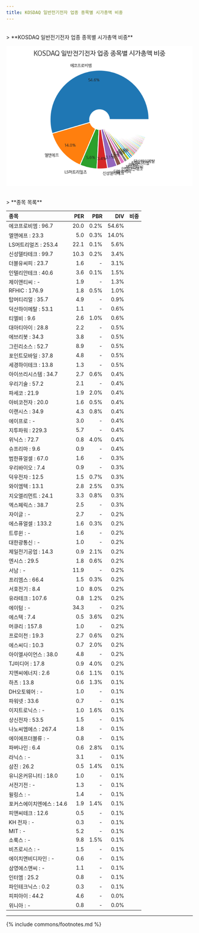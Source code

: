 ```yaml
---
title: KOSDAQ 일반전기전자 업종 종목별 시가총액 비중
---
```

<br>
> **KOSDAQ 일반전기전자 업종 종목별 시가총액 비중<a id="pie"></a>**

![KOSDAQ 일반전기전자 업종 종목별 시가총액 비중](images/kosdaq_업종_일반전기전자_종목.png)

<br>
> **종목 목록<a id="list"></a>**

| **종목** | **PER** | **PBR** | **DIV** | **비중** |
| :------- | ------: | ------: | ------: | -------: |
| 에코프로비엠 : 96.7 | 20.0 | 0.2% | 54.6% |
| 엘앤에프 : 23.3 | 5.0 | 0.3% | 14.0% |
| LS머트리얼즈 : 253.4 | 22.1 | 0.1% | 5.6% |
| 신성델타테크 : 99.7 | 10.3 | 0.2% | 3.4% |
| 더블유씨피 : 23.7 | 1.6 | - | 3.1% |
| 인텔리안테크 : 40.6 | 3.6 | 0.1% | 1.5% |
| 제이앤티씨 : - | 1.9 | - | 1.3% |
| RFHIC : 176.9 | 1.8 | 0.5% | 1.0% |
| 탑머티리얼 : 35.7 | 4.9 | - | 0.9% |
| 덕산하이메탈 : 53.1 | 1.1 | - | 0.6% |
| 티엘비 : 9.6 | 2.6 | 1.0% | 0.6% |
| 대아티아이 : 28.8 | 2.2 | - | 0.5% |
| 에브리봇 : 34.3 | 3.8 | - | 0.5% |
| 그린리소스 : 52.7 | 8.9 | - | 0.5% |
| 포인트모바일 : 37.8 | 4.8 | - | 0.5% |
| 세경하이테크 : 13.8 | 1.3 | - | 0.5% |
| 아이쓰리시스템 : 34.7 | 2.7 | 0.6% | 0.4% |
| 우리기술 : 57.2 | 2.1 | - | 0.4% |
| 파세코 : 21.9 | 1.9 | 2.0% | 0.4% |
| 아비코전자 : 20.0 | 1.6 | 0.5% | 0.4% |
| 이랜시스 : 34.9 | 4.3 | 0.8% | 0.4% |
| 에이프로 : - | 3.0 | - | 0.4% |
| 지투파워 : 229.3 | 5.7 | - | 0.4% |
| 위닉스 : 72.7 | 0.8 | 4.0% | 0.4% |
| 슈프리마 : 9.6 | 0.9 | - | 0.4% |
| 범한퓨얼셀 : 67.0 | 1.6 | - | 0.3% |
| 우리바이오 : 7.4 | 0.9 | - | 0.3% |
| 덕우전자 : 12.5 | 1.5 | 0.7% | 0.3% |
| 와이엠텍 : 13.1 | 2.8 | 2.5% | 0.3% |
| 지오엘리먼트 : 24.1 | 3.3 | 0.8% | 0.3% |
| 엑스페릭스 : 38.7 | 2.5 | - | 0.3% |
| 자이글 : - | 2.7 | - | 0.2% |
| 에스퓨얼셀 : 133.2 | 1.6 | 0.3% | 0.2% |
| 트루윈 : - | 1.6 | - | 0.2% |
| 대한광통신 : - | 1.0 | - | 0.2% |
| 제일전기공업 : 14.3 | 0.9 | 2.1% | 0.2% |
| 엔시스 : 29.5 | 1.8 | 0.6% | 0.2% |
| 서남 : - | 11.9 | - | 0.2% |
| 프리엠스 : 66.4 | 1.5 | 0.3% | 0.2% |
| 서호전기 : 8.4 | 1.0 | 8.0% | 0.2% |
| 유라테크 : 107.6 | 0.8 | 1.2% | 0.2% |
| 에이텀 : - | 34.3 | - | 0.2% |
| 에스텍 : 7.4 | 0.5 | 3.6% | 0.2% |
| 머큐리 : 157.8 | 1.0 | - | 0.2% |
| 프로이천 : 19.3 | 2.7 | 0.6% | 0.2% |
| 에스씨디 : 10.3 | 0.7 | 2.0% | 0.2% |
| 아이엘사이언스 : 38.0 | 4.8 | - | 0.2% |
| TJ미디어 : 17.8 | 0.9 | 4.0% | 0.2% |
| 지엔씨에너지 : 2.6 | 0.6 | 1.1% | 0.1% |
| 하츠 : 13.8 | 0.6 | 1.3% | 0.1% |
| DH오토웨어 : - | 1.0 | - | 0.1% |
| 파워넷 : 33.6 | 0.7 | - | 0.1% |
| 이지트로닉스 : - | 1.0 | 1.6% | 0.1% |
| 상신전자 : 53.5 | 1.5 | - | 0.1% |
| 나노씨엠에스 : 267.4 | 1.8 | - | 0.1% |
| 에이에프더블류 : - | 0.8 | - | 0.1% |
| 파버나인 : 6.4 | 0.6 | 2.8% | 0.1% |
| 라닉스 : - | 3.1 | - | 0.1% |
| 삼진 : 26.2 | 0.5 | 1.4% | 0.1% |
| 유니온커뮤니티 : 18.0 | 1.0 | - | 0.1% |
| 서전기전 : - | 1.3 | - | 0.1% |
| 윌링스 : - | 1.4 | - | 0.1% |
| 포커스에이치엔에스 : 14.6 | 1.9 | 1.4% | 0.1% |
| 피앤씨테크 : 12.6 | 0.5 | - | 0.1% |
| KH 전자 : - | 0.3 | - | 0.1% |
| MIT : - | 5.2 | - | 0.1% |
| 소룩스 : - | 9.8 | 1.5% | 0.1% |
| 비츠로시스 : - | 1.5 | - | 0.1% |
| 에이치앤비디자인 : - | 0.6 | - | 0.1% |
| 삼영에스앤씨 : - | 1.1 | - | 0.1% |
| 인터엠 : 25.2 | 0.8 | - | 0.1% |
| 파인테크닉스 : 0.2 | 0.3 | - | 0.1% |
| 피피아이 : 44.2 | 4.6 | - | 0.0% |
| 위니아 : - | 0.8 | - | 0.0% |

---
{% include commons/footnotes.md %}